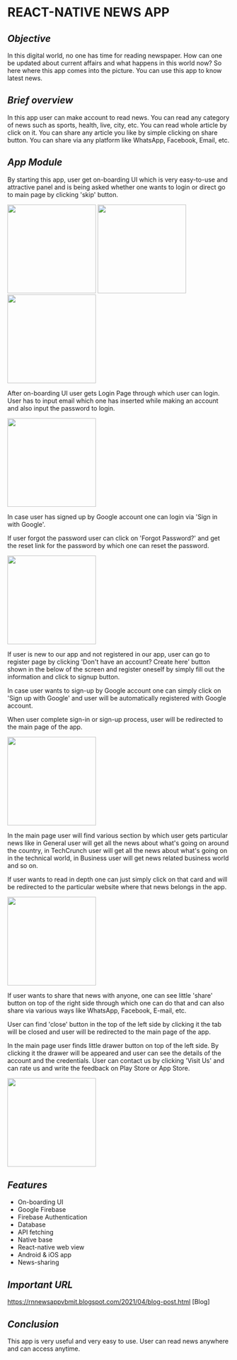 # **REACT-NATIVE NEWS APP**

## *Objective*

In this digital world, no one has time for reading newspaper. How can one be updated about current affairs and what happens in this world now? So here where this app comes into the picture. You can use this app to know latest news.


## *Brief overview*

In this app user can make account to read news. You can read any category of news such as sports, health, live, city, etc. You can read whole article by click on it. You can share any article you like by simple clicking on share button. You can share via any platform like WhatsApp, Facebook, Email, etc.

## *App Module*

By starting this app, user get on-boarding UI which is very easy-to-use and attractive panel and is being asked whether one wants to login or direct go to main page by clicking &#39;skip&#39; button.

<p float="left">
<img src="https://github.com/ruchitkalathiya/RNNews-App/blob/main/images/1.jpeg" width="200" heigth="50">
<img src="https://github.com/ruchitkalathiya/RNNews-App/blob/main/images/2.jpeg" width="200" heigth="50">
<img src="https://github.com/ruchitkalathiya/RNNews-App/blob/main/images/3.jpeg" width="200" heigth="50">
</p>

After on-boarding UI user gets Login Page through which user can login. User has to input email which one has inserted while making an account and also input the password to login.

<img src="https://github.com/ruchitkalathiya/RNNews-App/blob/main/images/4.jpeg" width="200" heigth="50">

In case user has signed up by Google account one can login via &#39;Sign in with Google&#39;.

If user forgot the password user can click on &#39;Forgot Password?&#39; and get the reset link for the password by which one can reset the password.

<img src="https://github.com/ruchitkalathiya/RNNews-App/blob/main/images/5.jpeg" width="200" heigth="50">

If user is new to our app and not registered in our app, user can go to register page by clicking &#39;Don&#39;t have an account? Create here&#39; button shown in the below of the screen and register oneself by simply fill out the information and click to signup button.

In case user wants to sign-up by Google account one can simply click on &#39;Sign up with Google&#39; and user will be automatically registered with Google account.

When user complete sign-in or sign-up process, user will be redirected to the main page of the app.

<img src="https://github.com/ruchitkalathiya/RNNews-App/blob/main/images/6.jpeg" width="200" heigth="50">

In the main page user will find various section by which user gets particular news like in General user will get all the news about what&#39;s going on around the country, in TechCrunch user will get all the news about what&#39;s going on in the technical world, in Business user will get news related business world and so on.

If user wants to read in depth one can just simply click on that card and will be redirected to the particular website where that news belongs in the app.

<img src="https://github.com/ruchitkalathiya/RNNews-App/blob/main/images/7.jpeg" width="200" heigth="50">

If user wants to share that news with anyone, one can see little &#39;share&#39; button on top of the right side through which one can do that and can also share via various ways like WhatsApp, Facebook, E-mail, etc.

User can find &#39;close&#39; button in the top of the left side by clicking it the tab will be closed and user will be redirected to the main page of the app.

In the main page user finds little drawer button on top of the left side. By clicking it the drawer will be appeared and user can see the details of the account and the credentials. User can contact us by clicking &#39;Visit Us&#39; and can rate us and write the feedback on Play Store or App Store.

<img src="https://github.com/ruchitkalathiya/RNNews-App/blob/main/images/8.jpeg" width="200" heigth="50">

## *Features*

- On-boarding UI
- Google Firebase
- Firebase Authentication
- Database
- API fetching
- Native base
- React-native web view
- Android &amp; iOS app
- News-sharing

## *Important URL*

https://rnnewsappvbmit.blogspot.com/2021/04/blog-post.html [Blog]

## *Conclusion*

This app is very useful and very easy to use. User can read news anywhere and can access anytime.
